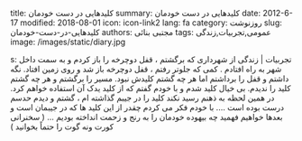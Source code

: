 title: کلیدهایی در دست خودمان
summary: کلیدهایی در دست خودمان
date: 2012-6-17
modified: 2018-08-01
icon:  icon-link2
lang: fa
category: روزنوشت
slug: کلیدهایی-در-دست-خودمان
authors: مجتبی بنائی
tags: عمومی,تجربیات,زندگی
image: /images/static/diary.jpg

s: تجربیات | زندگی از شهرداری که برگشتم ، قفل دوچرخه را باز کردم و به سمت داخل شهر به راه افتادم . کمی که جلوتر رفتم ، قفل دوچرخه باز شد و روی زمین افتاد. نگه داشتم و قفل را برداشتم اما هر چه گشتم کلیدش نبود. مسیر را برگشتم و هر چه گشتم کلید را ندیدم. بی خیال کلید شدم و با خودم گفتم که از کلید یدک آن استفاده خواهم کرد. در همین لحظه به ذهنم رسید نکند کلید را در جیبم گذاشته ام ، گشتم و دیدم حدسم درست بوده است ....  با خودم فکر می کردم چقدر از این کلید ها که در جیبمان است و بعدها خواهیم فهمید چه بیهوده خودمان را به رنج و زحمت انداخته بودیم ... ( سخنرانی کورت ونه گوت را حتماً بخوانید )